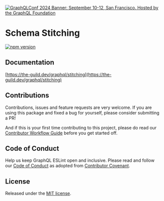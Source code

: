 [![GraphQLConf 2024 Banner: September 10-12, San Francisco. Hosted by the GraphQL Foundation](https://github.com/user-attachments/assets/bdb8cd5d-5186-4ece-b06b-b00a499b7868)](https://graphql.org/conf/2024/?utm_source=github&utm_medium=schema_stitching&utm_campaign=readme)

# Schema Stitching

[![npm version](https://badge.fury.io/js/%40graphql-tools%2Fstitch.svg)](https://badge.fury.io/js/%40graphql-tools%2Fstitch)

## Documentation

[https://the-guild.dev/graphql/stitching](https://the-guild.dev/graphql/stitching)

## Contributions

Contributions, issues and feature requests are very welcome. If you are using this package and fixed
a bug for yourself, please consider submitting a PR!

And if this is your first time contributing to this project, please do read our
[Contributor Workflow Guide](https://github.com/the-guild-org/Stack/blob/master/CONTRIBUTING.md)
before you get started off.

## Code of Conduct

Help us keep GraphQL ESLint open and inclusive. Please read and follow our
[Code of Conduct](https://github.com/the-guild-org/Stack/blob/master/CODE_OF_CONDUCT.md) as adopted
from [Contributor Covenant](https://contributor-covenant.org).

## License

Released under the [MIT license](./LICENSE).

